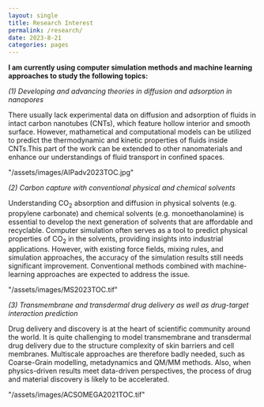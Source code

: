 ```yaml
---
layout: single
title: Research Interest
permalink: /research/
date: 2023-8-21
categories: pages
---
```

**I am currently using computer simulation methods and machine learning approaches to study the following topics:**

*(1) Developing and advancing theories in diffusion and adsorption in nanopores*

There usually lack experimental data on diffusion and adsorption of fluids in intact carbon nanotubes (CNTs), which feature hollow interior and smooth surface. However, mathametical and computational models can be utilized to predict the thermodynamic and kinetic properties of fluids inside CNTs.This part of the work can be extended to other nanomaterials and enhance our understandings of fluid transport in confined spaces.

"/assets/images/AIPadv2023TOC.jpg"

*(2) Carbon capture with conventional physical and chemical solvents*

Understanding CO<sub>2</sub> absorption and diffusion in physical solvents (e.g. propylene carbonate) and chemical solvents (e.g. monoethanolamine) is essential to develop the next generation of solvents that are affordable and recyclable. Computer simulation often serves as a tool to predict physical properties of CO<sub>2</sub> in the solvents, providing insights into industrial applications. However, with existing force fields, mixing rules, and simulation approaches, the accuracy of the simulation results still needs significant improvement. Conventional methods combined with machine-learning approaches are expected to address the issue.

"/assets/images/MS2023TOC.tif"

*(3) Transmembrane and transdermal drug delivery as well as drug-target interaction prediction*

Drug delivery and discovery is at the heart of scientific community around the world. It is quite challenging to model transmembrane and transdermal drug delivery due to the structure complexity of skin barriers and cell membranes. Multiscale approaches are therefore badly needed, such as Coarse-Grain modelling, metadynamics and QM/MM methods. Also, when physics-driven results meet data-driven perspectives, the process of drug and material discovery is likely to be accelerated.

"/assets/images/ACSOMEGA2021TOC.tif"
